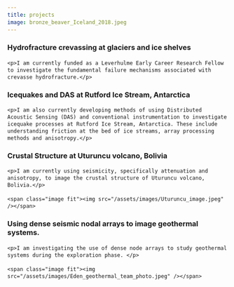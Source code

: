 ```yaml
---
title: projects
image: bronze_beaver_Iceland_2018.jpeg
---
```



<section>
	<h3 class="major">Hydrofracture crevassing at glaciers and ice shelves</h3>

    <p>I am currently funded as a Leverhulme Early Career Research Fellow to investigate the fundamental failure mechanisms associated with crevasse hydrofracture.</p>

<section>
	<h3 class="major">Icequakes and DAS at Rutford Ice Stream, Antarctica</h3>

    <p>I am also currently developing methods of using Distributed Acoustic Sensing (DAS) and conventional instrumentation to investigate icequake processes at Rutford Ice Stream, Antarctica. These include understanding friction at the bed of ice streams, array processing methods and anisotropy.</p>

<section>
	<h3 class="major">Crustal Structure at Uturuncu volcano, Bolivia</h3>

    <p>I am currently using seismicity, specifically attenuation and anisotropy, to image the crustal structure of Uturuncu volcano, Bolivia.</p>

    <span class="image fit"><img src="/assets/images/Uturuncu_image.jpeg" /></span>

<section>
	<h3 class="major">Using dense seismic nodal arrays to image geothermal systems.</h3>

    <p>I am investigating the use of dense node arrays to study geothermal systems during the exploration phase. </p>

    <span class="image fit"><img src="/assets/images/Eden_geothermal_team_photo.jpeg" /></span>